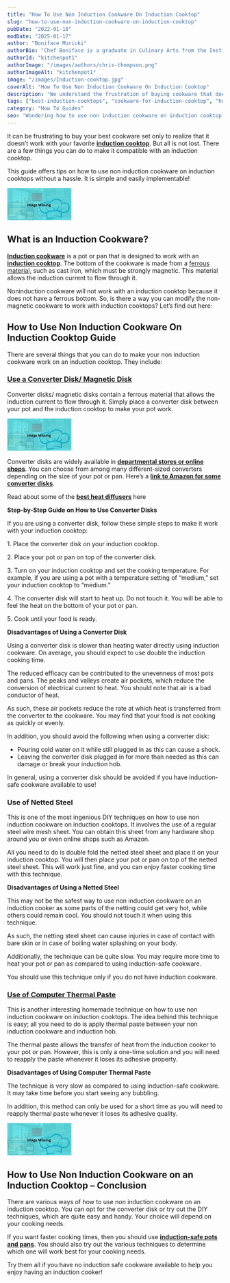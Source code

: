 ```yaml
---
title: "How To Use Non Induction Cookware On Induction Cooktop"
slug: "how-to-use-non-induction-cookware-on-induction-cooktop"
pubDate: "2022-01-18"
modDate: "2025-01-17"
author: "Boniface Muriuki"
authorBio: "Chef Boniface is a graduate in Culinary Arts from the Institute of Culinary Education, New York. He has worked in several restaurants and is currently the Head Chef at Cavali Restaurant. He has excelled in developing unique recipes and influencing the menu at the restaurant. He prides himself in sharing his knowledge at thekitchenpot.com where he writes about the best cookware for various recipes.."
authorId: "kitchenpot1"
authorImage: "/images/authors/chris-thompson.png"
authorImageAlt: "kitchenpot1"
image: "/images/Induction-cooktop.jpg"
coverAlt: "How To Use Non Induction Cookware On Induction Cooktop"
description: "We understand the frustration of buying cookware that doesn't work with your favorite induction cooktop. However, there are solutions available to make your non-induction cookware compatible. This guide provides tips on using converter disks or DIY techniques like netted steel"
tags: ["best-induction-cooktops", "cookware-for-induction-cooktop", "how-to-use-induction-cooktops", "induction-cooking"]
category: "How To Guides"
seo: "Wondering how to use non induction cookware on induction cooktop? This guide offers 3 invaluable tips that will enable you utilize your noninduction cookware optimally"
---
```


It can be frustrating to buy your best cookware set only to realize that it doesn’t work with your favorite **[induction cooktop](https://thekitchenpot.com/blog/best-induction-cooktop-for-the-money//)**. But all is not lost. There are a few things you can do to make it compatible with an induction cooktop.

This guide offers tips on how to use non induction cookware on induction cooktops without a hassle. It is simple and easily implementable!

![How to Use Non Induction Cookware on Induction Cooktop](images/portablegasgrill.jpg)

## **What is an Induction Cookware?**

**[Induction cookware](https://thekitchenpot.com/blog/best-cookware-for-induction-cooktop//)** is a pot or pan that is designed to work with an **[induction cooktop](https://thekitchenpot.com/blog/nuwave-induction-cooktop-review//)**. The bottom of the cookware is made from a [ferrous material,](https://www.metalsupermarkets.com/the-difference-between-ferrous-and-non-ferrous-metal/) such as cast iron, which must be strongly magnetic. This material allows the induction current to flow through it.

Noninduction cookware will not work with an induction cooktop because it does not have a ferrous bottom. So, is there a way you can modify the non-magnetic cookware to work with induction cooktops? Let’s find out here:

## **How to Use Non Induction Cookware On Induction Cooktop Guide**

There are several things that you can do to make your non induction cookware work on an induction cooktop. They include:

### **[Use a Converter Disk/ Magnetic Disk](https://www.amazon.com/s?k=Converter+Disk%2F+Magnetic+Disk&crid=3RW8Q4FVY34R0&sprefix=converter+disk%2F+magnetic+disk%2Caps%2C565&?tag=kitchenpot-20)**

Converter disks/ magnetic disks contain a ferrous material that allows the induction current to flow through it. Simply place a converter disk between your pot and the induction cooktop to make your pot work.

![How to Use a Converter Disk on an Induction Cooktop](images/portablegasgrill.jpg)

Converter disks are widely available in **[departmental stores or online shops](https://www.amazon.com/Upromax-Induction-Embossed-Converter-Stainless/dp/B07D7FPYV1/?tag=kitchenpot-20)**. You can choose from among many different-sized converters depending on the size of your pot or pan. Here’s a **[link to Amazon for some converter disks](https://www.amazon.com/s?k=magnetic+disk%2Fconverter+disks&crid=3VQVMGKPHD8U7&sprefix=magnetic+disk%2Fconverter+disk%2Caps%2C365&?tag=kitchenpot-20)**.

Read about some of the **[best heat diffusers](https://thekitchenpot.com/blog/how-to-protect-glass-top-stove-from-cast-iron//)** here

**Step-by-Step Guide on How to Use Converter Disks** 

If you are using a converter disk, follow these simple steps to make it work with your induction cooktop:

1\. Place the converter disk on your induction cooktop.

2\. Place your pot or pan on top of the converter disk.

3\. Turn on your induction cooktop and set the cooking temperature. For example, if you are using a pot with a temperature setting of “medium,” set your induction cooktop to “medium.”

4\. The converter disk will start to heat up. Do not touch it. You will be able to feel the heat on the bottom of your pot or pan.

5\. Cook until your food is ready.

**Disadvantages of Using a Converter Disk**

Using a converter disk is slower than heating water directly using induction cookware. On average, you should expect to use double the induction cooking time.

The reduced efficacy can be contributed to the unevenness of most pots and pans. The peaks and valleys create air pockets, which reduce the conversion of electrical current to heat. You should note that air is a bad conductor of heat.

As such, these air pockets reduce the rate at which heat is transferred from the converter to the cookware. You may find that your food is not cooking as quickly or evenly.

In addition, you should avoid the following when using a converter disk:

-   Pouring cold water on it while still plugged in as this can cause a shock.
-   Leaving the converter disk plugged in for more than needed as this can damage or break your induction hob.

In general, using a converter disk should be avoided if you have induction-safe cookware available to use!

### **Use of Netted Steel**

This is one of the most ingenious DIY techniques on how to use non induction cookware on induction cooktops. It involves the use of a regular steel wire mesh sheet. You can obtain this sheet from any hardware shop around you or even online shops such as Amazon.

All you need to do is double fold the netted steel sheet and place it on your induction cooktop. You will then place your pot or pan on top of the netted steel sheet. This will work just fine, and you can enjoy faster cooking time with this technique.

**Disadvantages of Using a Netted Steel**

This may not be the safest way to use non induction cookware on an induction cooker as some parts of the netting could get very hot, while others could remain cool. You should not touch it when using this technique.

As such, the netting steel sheet can cause injuries in case of contact with bare skin or in case of boiling water splashing on your body.

Additionally, the technique can be quite slow. You may require more time to heat your pot or pan as compared to using induction-safe cookware.

You should use this technique only if you do not have induction cookware.

### **[Use of Computer Thermal Paste](https://www.amazon.com/s?k=Computer+Thermal+Paste&crid=3W4S3R0BZ0I6E&sprefix=computer+thermal+paste%2Caps%2C755&?tag=kitchenpot-20)**

This is another interesting homemade technique on how to use non induction cookware on induction cooktops. The idea behind this technique is easy; all you need to do is apply thermal paste between your non induction cookware and induction hob.

The thermal paste allows the transfer of heat from the induction cooker to your pot or pan. However, this is only a one-time solution and you will need to reapply the paste whenever it loses its adhesive property.

**Disadvantages of Using Computer Thermal Paste**

The technique is very slow as compared to using induction-safe cookware. It may take time before you start seeing any bubbling.

In addition, this method can only be used for a short time as you will need to reapply thermal paste whenever it loses its adhesive quality.

![](images/portablegasgrill.jpg)

## How to Use Non Induction Cookware on an Induction Cooktop – Conclusion

There are various ways of how to use non induction cookware on an induction cooktop. You can opt for the converter disk or try out the DIY techniques, which are quite easy and handy. Your choice will depend on your cooking needs.

If you want faster cooking times, then you should use **[induction-safe pots and pans](https://thekitchenpot.com/blog/best-cookware-for-induction-cooktop//)**. You should also try out the various techniques to determine which one will work best for your cooking needs.

Try them all if you have no induction safe cookware available to help you enjoy having an induction cooker!